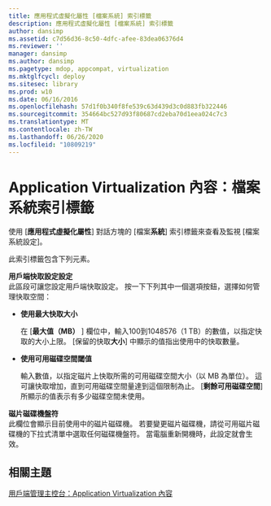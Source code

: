```yaml
---
title: 應用程式虛擬化屬性 [檔案系統] 索引標籤
description: 應用程式虛擬化屬性 [檔案系統] 索引標籤
author: dansimp
ms.assetid: c7d56d36-8c50-4dfc-afee-83dea06376d4
ms.reviewer: ''
manager: dansimp
ms.author: dansimp
ms.pagetype: mdop, appcompat, virtualization
ms.mktglfcycl: deploy
ms.sitesec: library
ms.prod: w10
ms.date: 06/16/2016
ms.openlocfilehash: 57d1f0b340f8fe539c63d439d3c0d883fb322446
ms.sourcegitcommit: 354664bc527d93f80687cd2eba70d1eea024c7c3
ms.translationtype: MT
ms.contentlocale: zh-TW
ms.lasthandoff: 06/26/2020
ms.locfileid: "10809219"
---
```

# Application Virtualization 內容：檔案系統索引標籤


使用 [**應用程式虛擬化屬性**] 對話方塊的 [檔案**系統**] 索引標籤來查看及監視 [檔案系統設定]。

此索引標籤包含下列元素。

<a href="" id="client-cache-configuration-settings"></a>**用戶端快取設定設定**  
此區段可讓您設定用戶端快取設定。 按一下下列其中一個選項按鈕，選擇如何管理快取空間：

-   **使用最大快取大小**

    在 [**最大值（MB）** ] 欄位中，輸入100到1048576（1 TB）的數值，以指定快取的大小上限。 [保留的快取**大小**] 中顯示的值指出使用中的快取數量。

-   **使用可用磁碟空間閾值**

    輸入數值，以指定磁片上快取所需的可用磁碟空間大小（以 MB 為單位）。 這可讓快取增加，直到可用磁碟空間量達到這個限制為止。 [**剩餘可用磁碟空間**] 所顯示的值表示有多少磁碟空間未使用。

<a href="" id="drive-letter"></a>**磁片磁碟機盤符**  
此欄位會顯示目前使用中的磁片磁碟機。 若要變更磁片磁碟機，請從可用磁片磁碟機的下拉式清單中選取任何磁碟機盤符。 當電腦重新開機時，此設定就會生效。

## 相關主題


[用戶端管理主控台：Application Virtualization 內容](client-management-console-application-virtualization-properties.md)

 

 





